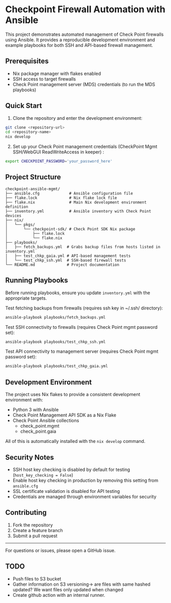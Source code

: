 # Checkpoint Firewall Automation with Ansible

This project demonstrates automated management of Check Point firewalls using Ansible. It provides a reproducible development environment and example playbooks for both SSH and API-based firewall management.

## Prerequisites

- Nix package manager with flakes enabled
- SSH access to target firewalls
- Check Point management server (MDS) credentials (to run the MDS playbooks)

## Quick Start

1. Clone the repository and enter the development environment:

```bash
git clone <repository-url>
cd <repository-name>
nix develop
```

2. Set up your Check Point management credentials (CheckPoint Mgmt SSH/WebGUI ReadWriteAccess in keeper) :

```bash
export CHECKPOINT_PASSWORD='your_password_here'
```

## Project Structure

```
checkpoint-ansible-mgmt/
├── ansible.cfg             # Ansible configuration file
├── flake.lock              # Nix flake lock file
├── flake.nix               # Main Nix development environment definition
├── inventory.yml           # Ansible inventory with Check Point devices
├── nix/
│   └── pkgs/
│       └── checkpoint-sdk/ # Check Point SDK Nix package
│           ├── flake.lock
│           └── flake.nix
├── playbooks/
│   ├── fetch_backups.yml  # Grabs backup files from hosts listed in inventory.yml 
│   ├── test_chkp_gaia.yml # API-based management tests
│   └── test_chkp_ssh.yml  # SSH-based firewall tests
└── README.md              # Project documentation
```

## Running Playbooks

Before running playbooks, ensure you update `inventory.yml` with the appropriate targets. 

Test fetching backups from firewalls (requires ssh key in ~/.ssh/ directory):
```bash
ansible-playbook playbooks/fetch_backups.yml
```

Test SSH connectivity to firewalls (requires Check Point mgmt password set):

```bash
ansible-playbook playbooks/test_chkp_ssh.yml
```

Test API connectivity to management server (requires Check Point mgmt password set):

```bash
ansible-playbook playbooks/test_chkp_gaia.yml
```

## Development Environment

The project uses Nix flakes to provide a consistent development environment with:

- Python 3 with Ansible
- Check Point Management API SDK as a Nix Flake
- Check Point Ansible collections 
  - check_point.mgmt
  - check_point.gaia

All of this is automatically installed with the `nix develop` command.

## Security Notes

- SSH host key checking is disabled by default for testing (`host_key_checking = False`)
- Enable host key checking in production by removing this setting from `ansible.cfg`
- SSL certificate validation is disabled for API testing
- Credentials are managed through environment variables for security

## Contributing

1. Fork the repository
2. Create a feature branch
3. Submit a pull request


---

For questions or issues, please open a GitHub issue.

## TODO

- Push files to S3 bucket
- Gather information on S3 versioning-> are files with same hashed updated? We want files only updated when changed
- Create github action with an internal runner. 
